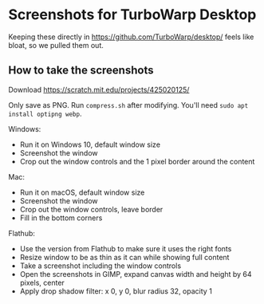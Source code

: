 # Screenshots for TurboWarp Desktop

Keeping these directly in https://github.com/TurboWarp/desktop/ feels like bloat, so we pulled them out.

## How to take the screenshots

Download https://scratch.mit.edu/projects/425020125/

Only save as PNG. Run `compress.sh` after modifying. You'll need `sudo apt install optipng webp`.

Windows:

 - Run it on Windows 10, default window size
 - Screenshot the window
 - Crop out the window controls and the 1 pixel border around the content

Mac:

 - Run it on macOS, default window size
 - Screenshot the window
 - Crop out the window controls, leave border
 - Fill in the bottom corners

Flathub:

 - Use the version from Flathub to make sure it uses the right fonts
 - Resize window to be as thin as it can while showing full content
 - Take a screenshot including the window controls
 - Open the screenshots in GIMP, expand canvas width and height by 64 pixels, center
 - Apply drop shadow filter: x 0, y 0, blur radius 32, opacity 1
